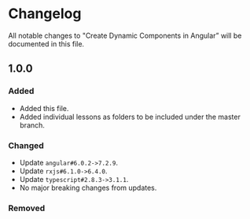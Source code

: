 # Changelog

All notable changes to "Create Dynamic Components in Angular” will be documented in this file.

## 1.0.0

### Added

- Added this file.
- Added individual lessons as folders to be included under the master branch.

### Changed

- Update `angular#6.0.2->7.2.9`.
- Update `rxjs#6.1.0->6.4.0`.
- Update `typescript#2.8.3->3.1.1`.
- No major breaking changes from updates.

### Removed
